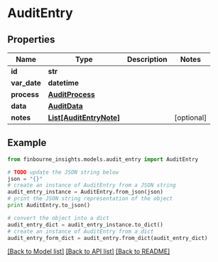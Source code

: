 # AuditEntry


## Properties
Name | Type | Description | Notes
------------ | ------------- | ------------- | -------------
**id** | **str** |  | 
**var_date** | **datetime** |  | 
**process** | [**AuditProcess**](AuditProcess.md) |  | 
**data** | [**AuditData**](AuditData.md) |  | 
**notes** | [**List[AuditEntryNote]**](AuditEntryNote.md) |  | [optional] 

## Example

```python
from finbourne_insights.models.audit_entry import AuditEntry

# TODO update the JSON string below
json = "{}"
# create an instance of AuditEntry from a JSON string
audit_entry_instance = AuditEntry.from_json(json)
# print the JSON string representation of the object
print AuditEntry.to_json()

# convert the object into a dict
audit_entry_dict = audit_entry_instance.to_dict()
# create an instance of AuditEntry from a dict
audit_entry_form_dict = audit_entry.from_dict(audit_entry_dict)
```
[[Back to Model list]](../README.md#documentation-for-models) [[Back to API list]](../README.md#documentation-for-api-endpoints) [[Back to README]](../README.md)


